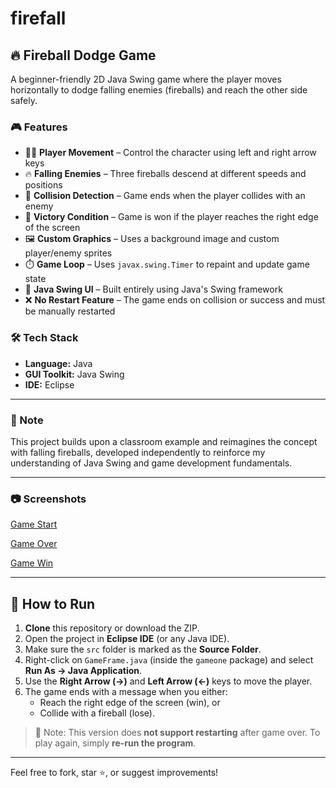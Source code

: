 # firefall

## 🔥 Fireball Dodge Game

A beginner-friendly 2D Java Swing game where the player moves horizontally to dodge falling enemies (fireballs) and reach the other side safely.

### 🎮 Features

- 🚶‍♂️ **Player Movement** – Control the character using left and right arrow keys
- 🔥 **Falling Enemies** – Three fireballs descend at different speeds and positions
- 🎯 **Collision Detection** – Game ends when the player collides with an enemy
- 🏁 **Victory Condition** – Game is won if the player reaches the right edge of the screen
- 🖼️ **Custom Graphics** – Uses a background image and custom player/enemy sprites
- ⏱️ **Game Loop** – Uses `javax.swing.Timer` to repaint and update game state
- 🎨 **Java Swing UI** – Built entirely using Java's Swing framework
- ❌ **No Restart Feature** – The game ends on collision or success and must be manually restarted

### 🛠️ Tech Stack

- **Language:** Java  
- **GUI Toolkit:** Java Swing  
- **IDE:** Eclipse

---

### 📌 Note

This project builds upon a classroom example and reimagines the concept with falling fireballs, developed independently to reinforce my understanding of Java Swing and game development fundamentals.

---

### 📷 Screenshots

[Game Start](screenshot1.png)

[Game Over](screenshot2.png)

[Game Win](screenshot3.png)


---

## 🔧 How to Run

1. **Clone** this repository or download the ZIP.
2. Open the project in **Eclipse IDE** (or any Java IDE).
3. Make sure the `src` folder is marked as the **Source Folder**.
4. Right-click on `GameFrame.java` (inside the `gameone` package) and select **Run As → Java Application**.
5. Use the **Right Arrow (→)** and **Left Arrow (←)** keys to move the player.
6. The game ends with a message when you either:
   - Reach the right edge of the screen (win), or  
   - Collide with a fireball (lose).

> 🔁 Note: This version does **not support restarting** after game over. To play again, simply **re-run the program**.


---

Feel free to fork, star ⭐, or suggest improvements!
